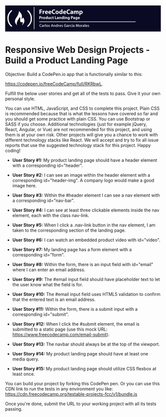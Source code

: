 ![](Top.png)

# Responsive Web Design Projects - Build a Product Landing Page

Objective: Build a CodePen.io app that is functionally similar to this: 

https://codepen.io/freeCodeCamp/full/RKRbwL.

Fulfill the below user stories and get all of the tests to pass. Give it your own personal style.

You can use HTML, JavaScript, and CSS to complete this project. Plain CSS is recommended because that is what the lessons have covered so far and you should get some practice with plain CSS. You can use Bootstrap or SASS if you choose. Additional technologies (just for example jQuery, React, Angular, or Vue) are not recommended for this project, and using them is at your own risk. Other projects will give you a chance to work with different technology stacks like React. We will accept and try to fix all issue reports that use the suggested technology stack for this project. Happy coding!

- **User Story #1:** My product landing page should have a header element with a corresponding id="header".

- **User Story #2:** I can see an image within the header element with a corresponding id="header-img". A company logo would make a good image here.

- **User Story #3:** Within the #header element I can see a nav element with a corresponding id="nav-bar".

- **User Story #4:** I can see at least three clickable elements inside the nav element, each with the class nav-link.

- **User Story #5:** When I click a .nav-link button in the nav element, I am taken to the corresponding section of the landing page.

- **User Story #6:** I can watch an embedded product video with id="video".

- **User Story #7:** My landing page has a form element with a corresponding id="form".

- **User Story #8:** Within the form, there is an input field with id="email" where I can enter an email address.

- **User Story #9:** The #email input field should have placeholder text to let the user know what the field is for.

- **User Story #10:** The #email input field uses HTML5 validation to confirm that the entered text is an email address.

- **User Story #11:** Within the form, there is a submit input with a corresponding id="submit".

- **User Story #12:** When I click the #submit element, the email is submitted to a static page (use this mock URL: https://www.freecodecamp.com/email-submit).

- **User Story #13:** The navbar should always be at the top of the viewport.

- **User Story #14:** My product landing page should have at least one media query.

- **User Story #15:** My product landing page should utilize CSS flexbox at least once.

You can build your project by forking this CodePen pen. Or you can use this CDN link to run the tests in any environment you like: 
https://cdn.freecodecamp.org/testable-projects-fcc/v1/bundle.js

Once you're done, submit the URL to your working project with all its tests passing.